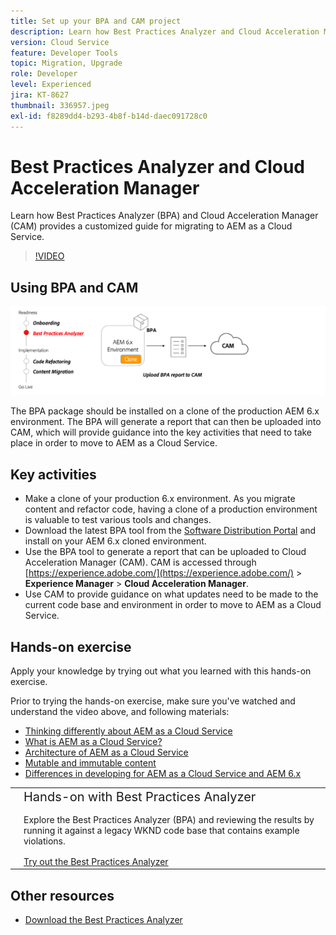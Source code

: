 ```yaml
---
title: Set up your BPA and CAM project
description: Learn how Best Practices Analyzer and Cloud Acceleration Manager provides a customized guide for migrating to AEM as a Cloud Service.
version: Cloud Service
feature: Developer Tools
topic: Migration, Upgrade
role: Developer
level: Experienced
jira: KT-8627
thumbnail: 336957.jpeg
exl-id: f8289dd4-b293-4b8f-b14d-daec091728c0
---
```

# Best Practices Analyzer and Cloud Acceleration Manager

Learn how Best Practices Analyzer (BPA) and Cloud Acceleration Manager (CAM) provides a customized guide for migrating to AEM as a Cloud Service. 

>[!VIDEO](https://video.tv.adobe.com/v/336957?quality=12&learn=on)

## Using BPA and CAM 

![BPA and CAM high level diagram](assets/bpa-cam-diagram.png)

The BPA package should be installed on a clone of the production AEM 6.x environment. The BPA will generate a report that can then be uploaded into CAM, which will provide guidance into the key activities that need to take place in order to move to AEM as a Cloud Service.

## Key activities

+ Make a clone of your production 6.x environment. As you migrate content and refactor code, having a clone of a production environment is valuable to test various tools and changes.
+ Download the latest BPA tool from the [Software Distribution Portal](https://experience.adobe.com/#/downloads/content/software-distribution/en/aemcloud.html) and install on your AEM 6.x cloned environment.
+ Use the BPA tool to generate a report that can be uploaded to Cloud Acceleration Manager (CAM). CAM is accessed through [https://experience.adobe.com/](https://experience.adobe.com/) > **Experience Manager** > **Cloud Acceleration Manager**. 
+ Use CAM to provide guidance on what updates need to be made to the current code base and environment in order to move to AEM as a Cloud Service.

## Hands-on exercise

Apply your knowledge by trying out what you learned with this hands-on exercise.

Prior to trying the hands-on exercise, make sure you've watched and understand the video above, and following materials:

+ [Thinking differently about AEM as a Cloud Service](./introduction.md)
+ [What is AEM as a Cloud Service?](https://experienceleague.adobe.com/docs/experience-manager-learn/cloud-service/introduction/what-is-aem-as-a-cloud-service.html?lang=en)
+ [Architecture of AEM as a Cloud Service](https://experienceleague.adobe.com/docs/experience-manager-learn/cloud-service/introduction/architecture.html?lang=en)
+ [Mutable and immutable content](https://experienceleague.adobe.com/docs/experience-manager-learn/cloud-service/developing/basics/mutable-immutable.html?lang=en)
+ [Differences in developing for AEM as a Cloud Service and AEM 6.x](https://experienceleague.adobe.com/docs/experience-manager-cloud-service/implementing/developing/development-guidelines.html#developing)

<table style="border-width:0">
    <tr>
        <td style="width:150px">
            <a  rel="noreferrer"
                target="_blank"
                href="https://github.com/adobe/aem-cloud-engineering-video-series-exercises/tree/session1-differently#bootcamp---session-1-introduction-and-thinking-differently"><img alt="Hands-on exercise GitHub repository" src="./assets/github.png"/>
            </a>        
        </td>
        <td style="width:100%;margin-bottom:1rem;">
            <div style="font-size:1.25rem;font-weight:400;">Hands-on with Best Practices Analyzer</div>
            <p style="margin:1rem 0">
                Explore the Best Practices Analyzer (BPA) and reviewing the results by running it against a legacy WKND code base that contains example violations.
            </p>
            <a  rel="noreferrer"
                target="_blank"
                href="https://github.com/adobe/aem-cloud-engineering-video-series-exercises/tree/session1-differently#bootcamp---session-1-introduction-and-thinking-differently" class="spectrum-Button spectrum-Button--primary spectrum-Button--sizeM">
                <span class="spectrum-Button-label has-no-wrap has-text-weight-bold">Try out the Best Practices Analyzer</span>
            </a>
        </td>
    </tr>
</table>


## Other resources

+ [Download the Best Practices Analyzer](https://experience.adobe.com/#/downloads/content/software-distribution/en/aemcloud.html?fulltext=Best*+Practices*+Analyzer*&orderby=%40jcr%3Acontent%2Fjcr%3AlastModified&orderby.sort=desc&layout=list&p.offset=0&p.limit=1)